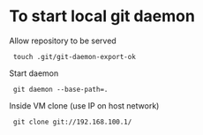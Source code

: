 ﻿To start local git daemon
=========================

Allow repository to be served

     touch .git/git-daemon-export-ok

Start daemon

     git daemon --base-path=.

Inside VM clone (use IP on host network)

     git clone git://192.168.100.1/ 